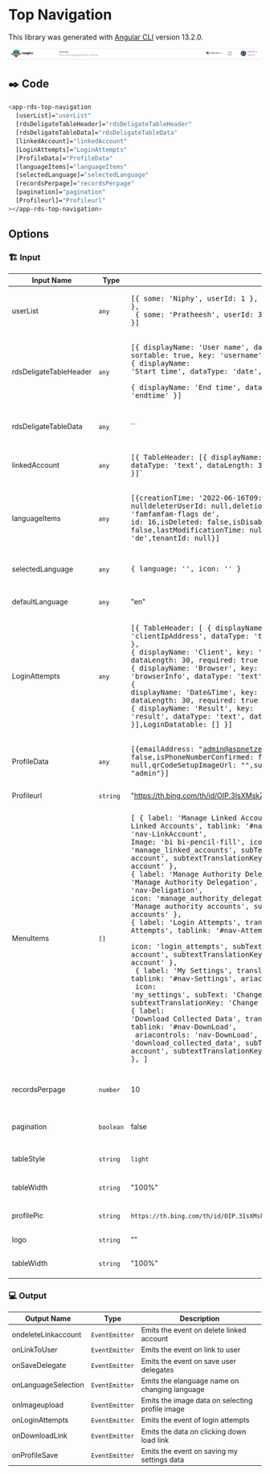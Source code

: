 # Top Navigation

This library was generated with [Angular CLI](https://github.com/angular/angular-cli) version 13.2.0.
<p align="left">
<img src="../../../../../assets/Top-Navigation.png" alt="Top Navigation"/>
<p/>

## ✒️ Code
```bash
<app-rds-top-navigation
  [userList]="userList"
  [rdsDeligateTableHeader]="rdsDeligateTableHeader"
  [rdsDeligateTableData]="rdsDeligateTableData"
  [linkedAccount]="linkedAccount"
  [LoginAttempts]="LoginAttempts"
  [ProfileData]="ProfileData"
  [languageItems]="languageItems"
  [selectedLanguage]="selectedLanguage"
  [recordsPerpage]="recordsPerpage"
  [pagination]="pagination"
  [Profileurl]="Profileurl"
></app-rds-top-navigation>
```
## Options
### 🏗️ Input
<!-- prettier-ignore -->
| Input Name                  | Type        |Example     | Description                                                                  |
| --------------------------- | ----------- |------------| ---------------------------------------------------------------------------- |
| userList              | `any`       | <pre>[{ some: 'Niphy', userId: 1 }, { userId: 2, some: 'Anupriya' },<br> { some: 'Pratheesh', userId: 3 }, { userId: 4, some: 'shreekanth' }]</pre>  |    Specify the list of users |
|rdsDeligateTableHeader |`any`    |<pre>[{ displayName: 'User name', dataLength: 30, dataType: 'text', sortable: true, key: 'username', required: false },<br>{ displayName: 'Start time', dataType: 'date', sortable: false, key: 'starttime' }, <br>{ displayName: 'End time', dataType: 'date', sortable: false, key: 'endtime' }]</pre>|  Specify user delegation table header items|
| rdsDeligateTableData       | `any`       | ``  |    Specify the list of user delegate data |
|linkedAccount   |`any` |<pre>[{ TableHeader: [{ displayName: 'User Name', key: 'username', dataType: 'text', dataLength: 30, required: true }],tableData: [] }]`</pre>|     Specify linked account data  |
|languageItems    |`any` |<pre>[{creationTime: '2022-06-16T09:39:28.572322',creatorUserId: nulldeleterUserId: null,deletionTime: null,displayName: 'Deutsch',icon: 'famfamfam-flags de',<br>id: 16,isDeleted: false,isDisabled: false,lastModificationTime: null,lastModifierUserId: null,name: 'de',tenantId: null}]</pre>|     Specify language list  |
|selectedLanguage    |`any` |<pre>{ language: '', icon: '' }</pre>|     Specify selected language data data  |
|defaultLanguage    |`any` |"en"|     Specify default language  |
|LoginAttempts    |`any` |<pre>[{ TableHeader: [ { displayName: 'IP Address', key: 'clientIpAddress', dataType: 'text', dataLength: 30, required: true },<br>{ displayName: 'Client', key: 'clientName', dataType: 'text', dataLength: 30, required: true },<br>{ displayName: 'Browser', key: 'browserInfo', dataType: 'text', dataLength: 30, required: true },<br>{ displayName: 'Date&Time', key: 'creationTime', dataType: 'text', dataLength: 30, required: true },<br>{ displayName: 'Result', key: 'result', dataType: 'text', dataLength: 30, required: true }],LoginDatatable: [] }]</pre>|     Specify linked account data  |
|ProfileData | `any`  |<pre>[{emailAddress: "admin@aspnetzero.com",isGoogleAuthenticatorEnabled: false,isPhoneNumberConfirmed: false,name: "admin",phoneNumber: null,qrCodeSetupImageUrl: "",surname: "admin",timezone: null,userName: "admin"}]</pre>    |   Specify profile data
|Profileurl|  `string`|"https://th.bing.com/th/id/OIP.3IsXMskZyheEWqtE3Dr7JwHaGe?pid=ImgDet&rs=1"| Specify the profile url
|MenuItems| `[]`  |<pre>[ { label: 'Manage Linked Accounts', translationKey: 'Manage Linked Accounts', tablink: '#nav-LinkAccount', ariacontrols: 'nav-LinkAccount', <br>Image: 'bi bi-pencil-fill', icon: 'manage_linked_accounts', subText: 'Manage accounts linked to your account', subtextTranslationKey: 'Manage accounts linked to your account' }, <br>{ label: 'Manage Authority Delegation', translationKey: 'Manage Authority Delegation', tablink: '#nav-Deligation', ariacontrols: 'nav-Deligation',<br>icon: 'manage_authority_delegations', subText: 'Manage authority accounts', subtextTranslationKey: 'Manage authority accounts' },<br>{ label: 'Login Attempts', translationKey: 'Login Attempts', tablink: '#nav-Attempts', ariacontrols: 'nav-Attempts',<br> icon: 'login_attempts', subText: 'See recent login attempts for your account', subtextTranslationKey: 'See recent login attempts for your account' },<br> { label: 'My Settings', translationKey: 'My Settings', tablink: '#nav-Settings', ariacontrols: 'nav-Settings',<br> icon: 'my_settings', subText: 'Change your account settings', subtextTranslationKey: 'Change your account settings', },<br>{ label: 'Download Collected Data', translationKey: 'Download Collected Data', tablink: '#nav-DownLoad',<br> ariacontrols: 'nav-DownLoad', icon: 'download_collected_data', subText: 'Download data belongs to your account', subtextTranslationKey: 'Download data belongs to your account' }, ]</pre>    |  Specify the menu items in profile side bar
|recordsPerpage|`number`    | 10  |Specify number of records per page|
|pagination| `boolean`| false | specify pagination required or not
|tableStyle|  `string`| `light`| Specify the color for table
|tableWidth|  `string`| "100%"| Specify the width of table
|profilePic|  `string`| `https://th.bing.com/th/id/OIP.3IsXMskZyheEWqtE3Dr7JwHaGe?pid=ImgDet&rs=1` | Specify the profile picture
|logo|  `string`| ""| Specify the logo
|tableWidth|  `string`| "100%"| Specify the width of table

### 💻 Output
| Output Name                 | Type                 | Description                                                                  |
| --------------------------- | ---------------------|---------------------------------------------------------------------- |
| ondeleteLinkaccount         | `EventEmitter`       |    Emits the event on delete linked account  |
| onLinkToUser                | `EventEmitter`       |    Emits the event on link to user  |
| onSaveDelegate              | `EventEmitter`       |    Emits the event on save user delegates  |
| onLanguageSelection         | `EventEmitter`       |    Emits the elanguage name on changing language  |
| onImageupload               | `EventEmitter`       |    Emits the image data on selecting profile image  |
| onLoginAttempts             | `EventEmitter`       |    Emits the event of login attempts  |
| onDownloadLink              | `EventEmitter`       |    Emits the data on clicking down load link  |
|onProfileSave                |`EventEmitter`        |   Emits the event on saving my settings data
